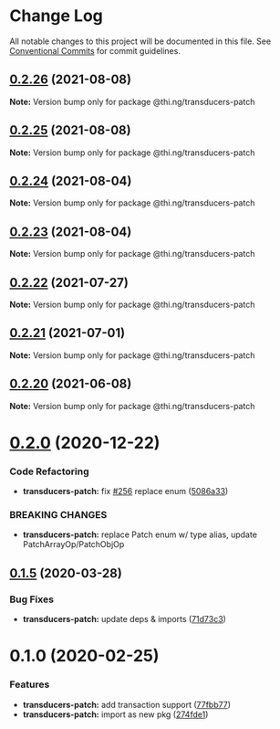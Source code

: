 # Change Log

All notable changes to this project will be documented in this file.
See [Conventional Commits](https://conventionalcommits.org) for commit guidelines.

## [0.2.26](https://github.com/thi-ng/umbrella/compare/@thi.ng/transducers-patch@0.2.25...@thi.ng/transducers-patch@0.2.26) (2021-08-08)

**Note:** Version bump only for package @thi.ng/transducers-patch





## [0.2.25](https://github.com/thi-ng/umbrella/compare/@thi.ng/transducers-patch@0.2.24...@thi.ng/transducers-patch@0.2.25) (2021-08-08)

**Note:** Version bump only for package @thi.ng/transducers-patch





## [0.2.24](https://github.com/thi-ng/umbrella/compare/@thi.ng/transducers-patch@0.2.23...@thi.ng/transducers-patch@0.2.24) (2021-08-04)

**Note:** Version bump only for package @thi.ng/transducers-patch





## [0.2.23](https://github.com/thi-ng/umbrella/compare/@thi.ng/transducers-patch@0.2.22...@thi.ng/transducers-patch@0.2.23) (2021-08-04)

**Note:** Version bump only for package @thi.ng/transducers-patch





## [0.2.22](https://github.com/thi-ng/umbrella/compare/@thi.ng/transducers-patch@0.2.21...@thi.ng/transducers-patch@0.2.22) (2021-07-27)

**Note:** Version bump only for package @thi.ng/transducers-patch





## [0.2.21](https://github.com/thi-ng/umbrella/compare/@thi.ng/transducers-patch@0.2.20...@thi.ng/transducers-patch@0.2.21) (2021-07-01)

**Note:** Version bump only for package @thi.ng/transducers-patch





## [0.2.20](https://github.com/thi-ng/umbrella/compare/@thi.ng/transducers-patch@0.2.19...@thi.ng/transducers-patch@0.2.20) (2021-06-08)

**Note:** Version bump only for package @thi.ng/transducers-patch





# [0.2.0](https://github.com/thi-ng/umbrella/compare/@thi.ng/transducers-patch@0.1.33...@thi.ng/transducers-patch@0.2.0) (2020-12-22)


### Code Refactoring

* **transducers-patch:** fix [#256](https://github.com/thi-ng/umbrella/issues/256) replace enum ([5086a33](https://github.com/thi-ng/umbrella/commit/5086a330698992fc65ce2e774fc495e0d2e3e58a))


### BREAKING CHANGES

* **transducers-patch:** replace Patch enum w/ type alias,
update PatchArrayOp/PatchObjOp





## [0.1.5](https://github.com/thi-ng/umbrella/compare/@thi.ng/transducers-patch@0.1.4...@thi.ng/transducers-patch@0.1.5) (2020-03-28)


### Bug Fixes

* **transducers-patch:** update deps & imports ([71d73c3](https://github.com/thi-ng/umbrella/commit/71d73c3acc41d6cf2c5a4a91432bc85afa38980b))





# 0.1.0 (2020-02-25)


### Features

* **transducers-patch:** add transaction support ([77fbb77](https://github.com/thi-ng/umbrella/commit/77fbb774083c38e660644d7ee54b517e2521c3b5))
* **transducers-patch:** import as new pkg ([274fde1](https://github.com/thi-ng/umbrella/commit/274fde1721d478d70d90c720a819361fbc8af836))

